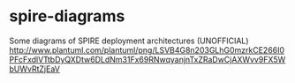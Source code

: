 # spire-diagrams
Some diagrams of SPIRE deployment architectures (UNOFFICIAL)
http://www.plantuml.com/plantuml/png/LSVB4G8n203GLhG0mzrkCE266I0PFcFxdlVTtbDyQXDtw6DLdNm31Fx69RNwqyanjnTxZRaDwCjAXWvv9FX5WbUWvRtZjEaV
